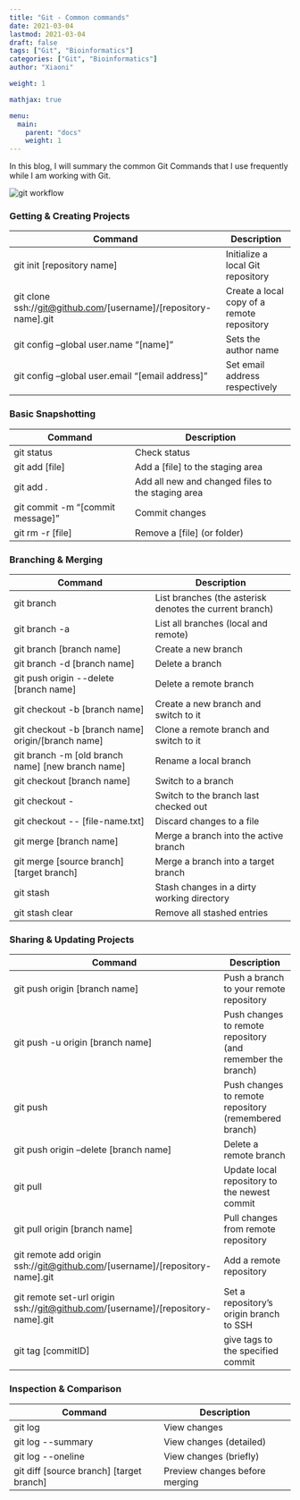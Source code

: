 ```yaml
---
title: "Git - Common commands"
date: 2021-03-04
lastmod: 2021-03-04
draft: false
tags: ["Git", "Bioinformatics"]
categories: ["Git", "Bioinformatics"]
author: "Xiaoni"

weight: 1

mathjax: true

menu:
  main:
    parent: "docs"
    weight: 1
---
```


In this blog, I will summary the common Git Commands that I use frequently while I am working with Git.

<!--more-->

![git workflow](1.png)

### Getting & Creating Projects

| Command | Description |
|-|-|
| git init [repository name] | Initialize a local Git repository |
| git clone ssh://git@github.com/[username]/[repository-name].git | Create a local copy of a remote repository |
| git config –global user.name “[name]” | Sets the author name |
| git config –global user.email “[email address]” | Set email address respectively |

### Basic Snapshotting

| Command | Description |
|-|-|
| git status | Check status |
| git add [file] | Add a [file] to the staging area |
| git add . | Add all new and changed files to the staging area |
| git commit -m “[commit message]” | Commit changes |
| git rm -r [file] | Remove a [file] (or folder) |

### Branching & Merging

| Command | Description |
|-|-|
| git branch | List branches (the asterisk denotes the current branch) |
| git branch -a | List all branches (local and remote) |
| git branch [branch name] | Create a new branch |
| git branch -d [branch name] | Delete a branch |
| git push origin --delete [branch name] | Delete a remote branch |
| git checkout -b [branch name] | Create a new branch and switch to it |
| git checkout -b [branch name] origin/[branch name] | Clone a remote branch and switch to it |
| git branch -m [old branch name] [new branch name] | Rename a local branch |
| git checkout [branch name] | Switch to a branch |
| git checkout - | Switch to the branch last checked out |
| git checkout -- [file-name.txt] | Discard changes to a file |
| git merge [branch name] | Merge a branch into the active branch |
| git merge [source branch] [target branch] | Merge a branch into a target branch |
| git stash | Stash changes in a dirty working directory |
| git stash clear | Remove all stashed entries |

### Sharing & Updating Projects

| Command | Description |
|-|-|
| git push origin [branch name] | Push a branch to your remote repository |
| git push -u origin [branch name] | Push changes to remote repository (and remember the branch) |
| git push | Push changes to remote repository (remembered branch) |
| git push origin –delete [branch name] | Delete a remote branch |
| git pull | Update local repository to the newest commit |
| git pull origin [branch name] | Pull changes from remote repository |
| git remote add origin ssh://git@github.com/[username]/[repository-name].git | Add a remote repository |
| git remote set-url origin ssh://git@github.com/[username]/[repository-name].git | Set a repository’s origin branch to SSH |
| git tag [commitID] | give tags to the specified commit |

### Inspection & Comparison

| Command | Description |
|-|-|
| git log | View changes |
| git log --summary | View changes (detailed) |
| git log --oneline | View changes (briefly) |
| git diff [source branch] [target branch] | Preview changes before merging |
